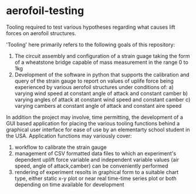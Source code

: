# aerofoil-testing
Tooling required to test various hypotheses regarding what causes lift forces on aerofoil structures.


'Tooling' here primarily refers to the following goals of this repository:
1. The circuit assembly and configuration of a strain guage taking the form of a wheatstone bridge capable of mass measurement in the range 0 to 1kg
2. Development of the software in python that supports the calibration and query of the strain gauge to report on values of uplife force being experienced by various aerofoil structures under conditions of:
  a) varying wind speed at constant angle of attack and constant camber
  b) varying angles of attack at constant wind speed and constant camber
  c) varying cambers at constant angle of attack and constant aire speed

In addition the project may involve, time permitting, the development of a GUI based application for placing the various tooling functions behind a graphical user interface for ease of use by an elementarty school student in the USA.  Application functions may variously cover:
  1. workflow to calibrate the strain gauge
  2. management of CSV formatted data files to which an experiment's dependent uplift force variable and independent variable values (air speed, angle of attack,camber) can be conveniently performed
  3. rendering of experiment resolts in graphical form to a suitable chart type, either static x-y plot or near real time-time series plot or both depending on time available for development